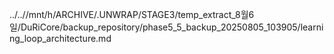 ../..//mnt/h/ARCHIVE/.UNWRAP/STAGE3/temp_extract_8월6일/DuRiCore/backup_repository/phase5_5_backup_20250805_103905/learning_loop_architecture.md